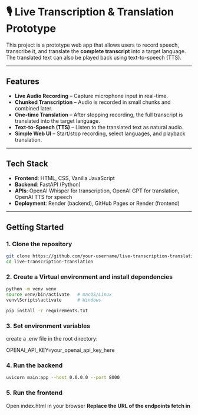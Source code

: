 # 🎙️ Live Transcription & Translation Prototype

This project is a prototype web app that allows users to record speech, transcribe it, and translate the **complete transcript** into a target language. The translated text can also be played back using text-to-speech (TTS).  

---

##  Features
-  **Live Audio Recording** – Capture microphone input in real-time.  
-  **Chunked Transcription** – Audio is recorded in small chunks and combined later.  
-  **One-time Translation** – After stopping recording, the full transcript is translated into the target language.  
- **Text-to-Speech (TTS)** – Listen to the translated text as natural audio.  
- **Simple Web UI** – Start/stop recording, select languages, and playback translation.  

---

## Tech Stack
- **Frontend**: HTML, CSS, Vanilla JavaScript  
- **Backend**: FastAPI (Python)  
- **APIs**: OpenAI Whisper for transcription, OpenAI GPT for translation, OpenAI TTS for speech  
- **Deployment**: Render (backend), GitHub Pages or Render (frontend)  

---

##  Getting Started

### 1. Clone the repository
```bash
git clone https://github.com/your-username/live-transcription-translation.git
cd live-transcription-translation 
```
### 2. Create a Virtual environment and install dependencies
```bash
python -m venv venv
source venv/bin/activate   # macOS/Linux
venv\Scripts\activate      # Windows

pip install -r requirements.txt
```
### 3. Set environment variables
create a .env file in the root directory:

OPENAI_API_KEY=your_openai_api_key_here

### 4. Run the backend
```bash
uvicorn main:app --host 0.0.0.0 --port 8000
```

### 5. Run the frontend
Open index.html in your browser
**Replace the URL of the endpoints fetch in <script> with your local URL**
